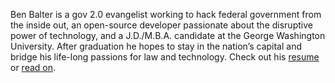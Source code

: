 Ben Balter is a gov 2.0 evangelist working to hack federal government from the inside out, an open-source developer passionate about the disruptive power of technology, and a J.D./M.B.A. candidate at the George Washington University. After graduation he hopes to stay in the nation’s capital and bridge his life-long passions for law and technology. Check out his [resume](/resume/) or [read on](/about/).